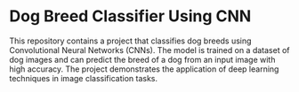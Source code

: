 # Dog Breed Classifier Using CNN
This repository contains a project that classifies dog breeds using Convolutional Neural Networks (CNNs). 
The model is trained on a dataset of dog images and can predict the breed of a dog from an input image with high accuracy. 
The project demonstrates the application of deep learning techniques in image classification tasks.

